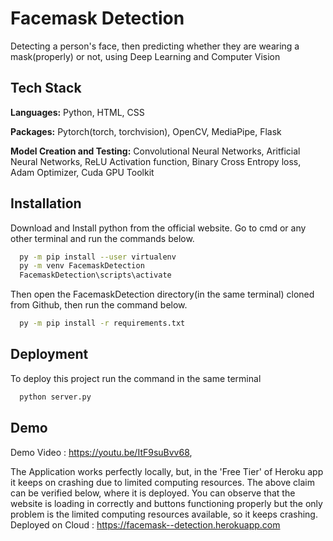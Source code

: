 
# Facemask Detection

Detecting a person's face, then predicting whether they are wearing a mask(properly) or not, using Deep Learning and Computer Vision


## Tech Stack

**Languages:** Python, HTML, CSS

**Packages:** Pytorch(torch, torchvision), OpenCV, MediaPipe, Flask

**Model Creation and Testing:** Convolutional Neural Networks, Aritficial Neural Networks, ReLU Activation function, Binary Cross Entropy loss, Adam Optimizer, Cuda GPU Toolkit


## Installation

Download and Install python from the official website.
Go to cmd or any other terminal and run the commands below.

```bash
  py -m pip install --user virtualenv
  py -m venv FacemaskDetection
  FacemaskDetection\scripts\activate
```
Then open the FacemaskDetection directory(in the same terminal) 
cloned from Github, then run the command below.

```bash
  py -m pip install -r requirements.txt
```

## Deployment

To deploy this project run the command in the same terminal

```bash
  python server.py
```


## Demo

Demo Video : https://youtu.be/ItF9suBvv68,

The Application works perfectly locally, but, in the 'Free Tier' of Heroku app it keeps on crashing due to limited computing resources.
The above claim can be verified below, where it is deployed. You can observe that the website is loading in correctly and buttons functioning properly but the only problem is the limited computing resources available, so it keeps crashing.
Deployed on Cloud : https://facemask--detection.herokuapp.com
